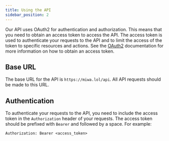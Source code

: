 ```yaml
---
title: Using the API
sidebar_position: 2
---
```


Our API uses OAuth2 for authentication and authorization. This means that you need to obtain an access token to access the API. The access token is used to authenticate your requests to the API and to limit the access of the token to specific resources and actions. See the [OAuth2](/auth/oauth2) documentation for more information on how to obtain an access token.

## Base URL

The base URL for the API is `https://miwa.lol/api`. All API requests should be made to this URL.

## Authentication

To authenticate your requests to the API, you need to include the access token in the `Authorization` header of your requests. The access token should be prefixed with `Bearer` and followed by a space. For example:

```
Authorization: Bearer <access_token>
```
